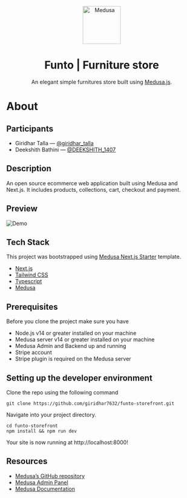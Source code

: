 <p align="center">
  <a href="https://www.github.com/giridhar7632/funto-storefront">
    <img alt="Medusa" src="https://raw.githubusercontent.com/giridhar7632/funto-storefront/main/public/android-chrome-192x192.png" width="100" />
  </a>
</p>

<h1 align="center">
  Funto | Furniture store
</h1>

<p align="center">
An elegant simple furnitures store built using <a href="https://github.com/medusajs/medusa">Medusa.js</a>.
</p>

# About

## Participants

- Giridhar Talla — [@giridhar_talla](https://twitter.com/giridhar_talla)
- Deekshith Bathini — [@DEEKSHITH_1407](https://twitter.com/DEEKSHITH_1407)

## Description

An open source ecommerce web application built using Medusa and Next.js. It includes products, collections, cart, checkout and payment.

## Preview

![Demo](https://raw.githubusercontent.com/giridhar7632/funto-storefront/main/public/screenshot.png)

## Tech Stack

This project was bootstrapped using [Medusa Next.js Starter](https://github.com/medusajs/nextjs-starter-medusa) template.

- [Next.js](https://nextjs.org/)
- [Tailwind CSS](https://tailwindcss.com/)
- [Typescript](https://www.typescriptlang.org/)
- [Medusa](https://medusajs.com/)

## Prerequisites

Before you clone the project make sure you have

- Node.js v14 or greater installed on your machine
- Medusa server v14 or greater installed on your machine
- Medusa Admin and Backend up and running
- Stripe account
- Stripe plugin is required on the Medusa server

## Setting up the developer environment

Clone the repo using the following command

```shell
git clone https://github.com/giridhar7632/funto-storefront.git
```

Navigate into your project directory.

```shell
cd funto-storefront
npm install && npm run dev
```

Your site is now running at http://localhost:8000!

## Resources

- [Medusa’s GitHub repository](https://github.com/medusajs/medusa)
- [Medusa Admin Panel](https://github.com/medusajs/admin)
- [Medusa Documentation](https://docs.medusajs.com/)
